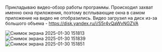 Прикладываю видео-обзор работы программы. Происходил захват именно окна приложения, поэтому всплывающие окна в самом приложение на видео не отобразились. Видео загрузил на диск из-за большого объема - https://disk.yandex.ru/i/S5r4vQaWvNGZVA

![Снимок экрана 2025-01-30 151813](https://github.com/user-attachments/assets/c360af28-5af2-4b8f-9b0b-f894aa4da36d)
![Снимок экрана 2025-01-30 151839](https://github.com/user-attachments/assets/daba6c9d-c95e-40b5-b3f0-6f590c1fb157)
![Снимок экрана 2025-01-30 151851](https://github.com/user-attachments/assets/bb7e5cb9-fcd7-41a2-89e1-8a2dcc694753)
